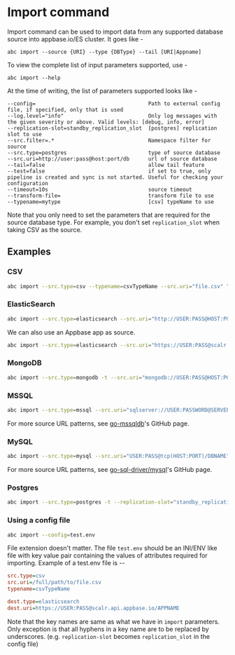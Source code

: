 # Import command

Import command can be used to import data from any supported database source into appbase.io/ES cluster. 
It goes like - 

```
abc import --source {URI} --type {DBType} --tail [URI|Appname]
```

To view the complete list of input parameters supported, use -

```
abc import --help
```

At the time of writing, the list of parameters supported looks like -

```
--config=                                    Path to external config file, if specified, only that is used
--log.level="info"                           Only log messages with the given severity or above. Valid levels: [debug, info, error]
--replication-slot=standby_replication_slot  [postgres] replication slot to use
--src.filter=.*                              Namespace filter for source
--src.type=postgres                          type of source database
--src.uri=http://user:pass@host:port/db      url of source database
--tail=false                                 allow tail feature
--test=false                                 if set to true, only pipeline is created and sync is not started. Useful for checking your configuration
--timeout=10s                                source timeout
--transform-file=                            transform file to use
--typename=mytype                            [csv] typeName to use
```

Note that you only need to set the parameters that are required for the source database type. For example, you don't set `replication_slot` when taking CSV as the source. 


## Examples


### CSV

```sh
abc import --src.type=csv --typename=csvTypeName --src.uri="file.csv" "https://USER:PASS@scalr.api.appbase.io/APPNAME"
```


### ElasticSearch

```sh
abc import --src.type=elasticsearch --src.uri="http://USER:PASS@HOST:PORT/INDEX" "https://USER:PASS@scalr.api.appbase.io/APPNAME"
```

We can also use an Appbase app as source.

```sh
abc import --src.type=elasticsearch --src.uri="https://USER:PASS@scalr.api.appbase.io/APPNAME2" "https://USER:PASS@scalr.api.appbase.io/APPNAME"
```


### MongoDB

```sh
abc import --src.type=mongodb -t --src.uri="mongodb://USER:PASS@HOST:PORT/DB" "https://USER:PASS@scalr.api.appbase.io/APPNAME"
```


### MSSQL

```sh
abc import --src.type=mssql --src.uri="sqlserver://USER:PASSWORD@SERVER:PORT?database=DBNAME" "https://USER:PASS@scalr.api.appbase.io/APPNAME"
```

For more source URL patterns, see [go-mssqldb](https://github.com/denisenkom/go-mssqldb#connection-parameters-and-dsn)'s GitHub page. 


### MySQL

```sh
abc import --src.type=mysql --src.uri="USER:PASS@tcp(HOST:PORT)/DBNAME" "https://USER:PASS@scalr.api.appbase.io/APPNAME"
```

For more source URL patterns, see [go-sql-driver/mysql](https://github.com/go-sql-driver/mysql#examples)'s GitHub page. 


### Postgres

```sh
abc import --src.type=postgres -t --replication-slot="standby_replication_slot" --src.uri="postgresql://USER:PASS@HOST:PORT/DBNAME" "https://USER:PASS@scalr.api.appbase.io/APPNAME"
```

### Using a config file

```sh
abc import --config=test.env  
```

File extension doesn't matter. 
The file `test.env` should be an INI/ENV like file with key value pair containing the values of attributes required for importing.
Example of a test.env file is --

```ini
src.type=csv
src.uri=/full/path/to/file.csv
typename=csvTypeName

dest.type=elasticsearch
dest.uri=https://USER:PASS@scalr.api.appbase.io/APPNAME
```

Note that the key names are same as what we have in `import` parameters. 
Only exception is that all hyphens in a key name are to be replaced by underscores. 
(e.g. `replication-slot` becomes `replication_slot` in the config file)

